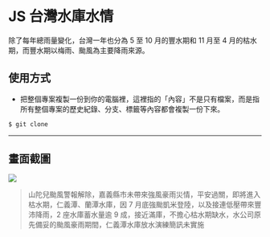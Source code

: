 # JS 台灣水庫水情

除了每年總雨量變化，台灣一年也分為 5 至 10 月的豐水期和 11 月至 4 月的枯水期，而豐水期以梅雨、颱風為主要降雨來源。

## 使用方式
- 把整個專案複製一份到你的電腦裡，這裡指的「內容」不是只有檔案，而是指所有整個專案的歷史紀錄、分支、標籤等內容都會複製一份下來。
```sh
$ git clone
```

----

## 畫面截圖
![](https://i.imgur.com/QqJFoTR.png)
> 山陀兒颱風警報解除，嘉義縣市未帶來強風豪雨災情，平安過關，即將進入枯水期，仁義潭、蘭潭水庫，因 7 月底強颱凱米登陸，以及接連低壓帶來豐沛降雨，2 座水庫蓄水量逾 9 成，接近滿庫，不擔心枯水期缺水，水公司原先備妥的颱風豪雨期間，仁義潭水庫放水演練簡訊未實施
